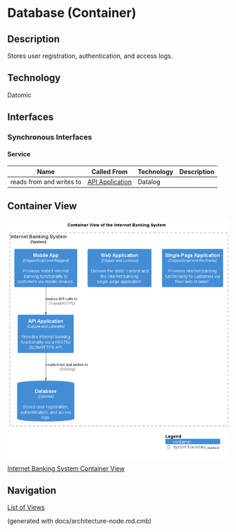 # Database (Container)
## Description
Stores user registration, authentication, and access logs.

## Technology
Datomic


## Interfaces

### Synchronous Interfaces

#### Service
| Name | Called From | Technology | Description |
|---|---|---|---|
| reads from and writes to | [API Application](../../../mybank/digital-banking/internet-banking-system/api-application.md) | Datalog |  |

## Container View
![Container View of the Internet Banking System](../../../mybank/digital-banking/internet-banking-system/container-view.png)

[Internet Banking System Container View](../../../mybank/digital-banking/internet-banking-system/container-view.md)


## Navigation
[List of Views](../../../views.md)

(generated with docs/architecture-node.md.cmb)

